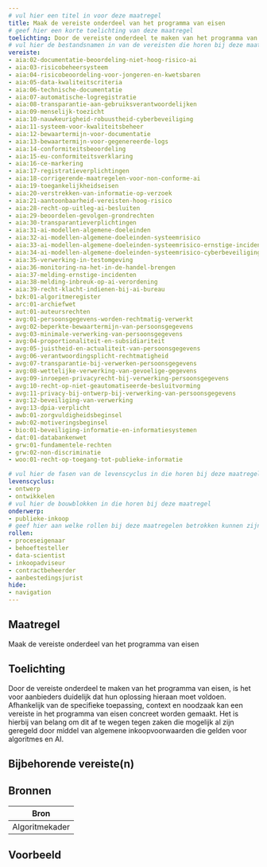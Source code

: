 ```yaml
---
# vul hier een titel in voor deze maatregel
title: Maak de vereiste onderdeel van het programma van eisen
# geef hier een korte toelichting van deze maatregel
toelichting: Door de vereiste onderdeel te maken van het programma van eisen bij de aanbesteding, is het voor aanbieders duidelijk aan welke specifieke eisen hun oplossing moet voldoen.  
# vul hier de bestandsnamen in van de vereisten die horen bij deze maatregel
vereiste: 
- aia:02-documentatie-beoordeling-niet-hoog-risico-ai
- aia:03-risicobeheersysteem
- aia:04-risicobeoordeling-voor-jongeren-en-kwetsbaren
- aia:05-data-kwaliteitscriteria
- aia:06-technische-documentatie
- aia:07-automatische-logregistratie
- aia:08-transparantie-aan-gebruiksverantwoordelijken
- aia:09-menselijk-toezicht
- aia:10-nauwkeurigheid-robuustheid-cyberbeveiliging
- aia:11-systeem-voor-kwaliteitsbeheer
- aia:12-bewaartermijn-voor-documentatie
- aia:13-bewaartermijn-voor-gegenereerde-logs
- aia:14-conformiteitsbeoordeling
- aia:15-eu-conformiteitsverklaring
- aia:16-ce-markering
- aia:17-registratieverplichtingen
- aia:18-corrigerende-maatregelen-voor-non-conforme-ai
- aia:19-toegankelijkheidseisen
- aia:20-verstrekken-van-informatie-op-verzoek
- aia:21-aantoonbaarheid-vereisten-hoog-risico
- aia:28-recht-op-uitleg-ai-besluiten
- aia:29-beoordelen-gevolgen-grondrechten
- aia:30-transparantieverplichtingen
- aia:31-ai-modellen-algemene-doeleinden
- aia:32-ai-modellen-algemene-doeleinden-systeemrisico
- aia:33-ai-modellen-algemene-doeleinden-systeemrisico-ernstige-incidenten
- aia:34-ai-modellen-algemene-doeleinden-systeemrisico-cyberbeveiliging
- aia:35-verwerking-in-testomgeving
- aia:36-monitoring-na-het-in-de-handel-brengen
- aia:37-melding-ernstige-incidenten
- aia:38-melding-inbreuk-op-ai-verordening
- aia:39-recht-klacht-indienen-bij-ai-bureau
- bzk:01-algoritmeregister
- arc:01-archiefwet
- aut:01-auteursrechten
- avg:01-persoonsgegevens-worden-rechtmatig-verwerkt
- avg:02-beperkte-bewaartermijn-van-persoonsgegevens
- avg:03-minimale-verwerking-van-persoonsgegevens
- avg:04-proportionaliteit-en-subsidiariteit
- avg:05-juistheid-en-actualiteit-van-persoonsgegevens
- avg:06-verantwoordingsplicht-rechtmatigheid
- avg:07-transparantie-bij-verwerken-persoonsgegevens
- avg:08-wettelijke-verwerking-van-gevoelige-gegevens
- avg:09-inroepen-privacyrecht-bij-verwerking-persoonsgegevens
- avg:10-recht-op-niet-geautomatiseerde-besluitvorming
- avg:11-privacy-bij-ontwerp-bij-verwerking-van-persoonsgegevens
- avg:12-beveiliging-van-verwerking
- avg:13-dpia-verplicht
- awb:01-zorgvuldigheidsbeginsel
- awb:02-motiveringsbeginsel
- bio:01-beveiliging-informatie-en-informatiesystemen
- dat:01-databankenwet
- grw:01-fundamentele-rechten
- grw:02-non-discriminatie
- woo:01-recht-op-toegang-tot-publieke-informatie

# vul hier de fasen van de levenscyclus in die horen bij deze maatregel
levenscyclus: 
- ontwerp
- ontwikkelen
# vul hier de bouwblokken in die horen bij deze maatregel
onderwerp: 
- publieke-inkoop
# geef hier aan welke rollen bij deze maatregelen betrokken kunnen zijn
rollen:
- proceseigenaar
- behoeftesteller
- data-scientist
- inkoopadviseur
- contractbeheerder
- aanbestedingsjurist
hide:
- navigation
---
```


<!-- Let op! onderstaande regel met 'tags' niet weghalen! Deze maakt automatisch de knopjes op basis van de metadata  -->
<!-- tags -->

## Maatregel
<!-- Vul hier een omschrijving in van wat deze maatregel inhoudt. -->
 Maak de vereiste onderdeel van het programma van eisen

## Toelichting
<!-- Geef hier een toelichting van deze maatregel -->
Door de vereiste onderdeel te maken van het programma van eisen, is het voor aanbieders duidelijk dat hun oplossing hieraan moet voldoen. 
Afhankelijk van de specifieke toepassing, context en noodzaak kan een vereiste in het programma van eisen concreet worden gemaakt. 
Het is hierbij van belang om dit af te wegen tegen zaken die mogelijk al zijn geregeld door middel van algemene inkoopvoorwaarden die gelden voor algoritmes en AI.   

## Bijbehorende vereiste(n)
<!-- Hier volgt een lijst met vereisten op basis van de in de metadata ingevulde vereiste -->

<!-- Let op! onderstaande regel met 'list_vereisten_on_maatregelen_page' niet weghalen! Deze maakt automatisch een lijst van bijbehorende verseisten op basis van de metadata  -->
<!-- list_vereisten_on_maatregelen_page -->

## Bronnen 
<!-- Vul hier de relevante bronnen in voor deze maatregel -->

| Bron                        |
|-----------------------------|
| Algoritmekader |        

## Voorbeeld
<!-- Voeg hier een voorbeeld toe, door er bijvoorbeeld naar te verwijzen -->
